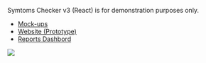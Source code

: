 <p>Symtoms Checker v3 (React) is for demonstration purposes only.</p>

<ul>
  <li><a href="https://www.figma.com/file/V1Yy2qZ2RQvt4G8bIaQjWs/Symptom-Checker-v2?node-id=6%3A437&t=HPfGfBMf5qPwOe37-1">Mock-ups</a></li>
  <li><a href="xxx" target="_blank">Website (Prototype)</a></li>
  <li><a href="" target="_blank">Reports Dashbord</a></li>
</ul>

<img src="src/images/screenshot.png">